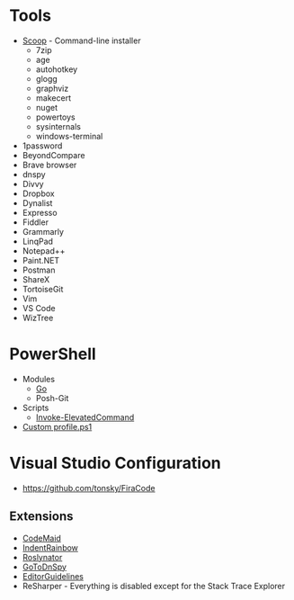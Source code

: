 # Tools
- [Scoop](https://scoop.sh/) - Command-line installer
  - 7zip
  - age
  - autohotkey
  - glogg
  - graphviz
  - makecert
  - nuget
  - powertoys
  - sysinternals
  - windows-terminal
- 1password
- BeyondCompare
- Brave browser
- dnspy
- Divvy
- Dropbox
- Dynalist
- Expresso
- Fiddler
- Grammarly
- LinqPad
- Notepad++
- Paint.NET
- Postman
- ShareX
- TortoiseGit
- Vim
- VS Code
- WizTree

# PowerShell
- Modules
  - [Go](https://github.com/cameronharp/Go-Shell)
  - Posh-Git
- Scripts
  - [Invoke-ElevatedCommand](https://gist.github.com/TaoK/1582185)
- [Custom profile.ps1](profile.ps1)

# Visual Studio Configuration

- https://github.com/tonsky/FiraCode

## Extensions

- [CodeMaid](https://marketplace.visualstudio.com/items?itemName=SteveCadwallader.CodeMaid)
- [IndentRainbow](https://marketplace.visualstudio.com/items?itemName=chingucoding.IndentRainbow)
- [Roslynator](https://marketplace.visualstudio.com/items?itemName=josefpihrt.Roslynator2019)
- [GoToDnSpy](https://marketplace.visualstudio.com/items?itemName=VladimirChirikov.GoToDnSpy)
- [EditorGuidelines](https://marketplace.visualstudio.com/items?itemName=PaulHarrington.EditorGuidelines)
- ReSharper - Everything is disabled except for the Stack Trace Explorer
